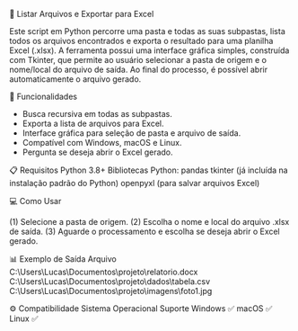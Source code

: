 📂 Listar Arquivos e Exportar para Excel

Este script em Python percorre uma pasta e todas as suas subpastas, lista todos os arquivos encontrados e exporta o resultado para uma planilha Excel (.xlsx).
A ferramenta possui uma interface gráfica simples, construída com Tkinter, que permite ao usuário selecionar a pasta de origem e o nome/local do arquivo de saída.
Ao final do processo, é possível abrir automaticamente o arquivo gerado.

🚀 Funcionalidades
- Busca recursiva em todas as subpastas.
- Exporta a lista de arquivos para Excel.
- Interface gráfica para seleção de pasta e arquivo de saída.
- Compatível com Windows, macOS e Linux.
- Pergunta se deseja abrir o Excel gerado.

📋 Requisitos
Python 3.8+
Bibliotecas Python:
pandas
tkinter (já incluída na instalação padrão do Python)
openpyxl (para salvar arquivos Excel)

💻 Como Usar

(1) Selecione a pasta de origem.
(2) Escolha o nome e local do arquivo .xlsx de saída.
(3) Aguarde o processamento e escolha se deseja abrir o Excel gerado.

📊 Exemplo de Saída
Arquivo
C:\Users\Lucas\Documentos\projeto\relatorio.docx
C:\Users\Lucas\Documentos\projeto\dados\tabela.csv
C:\Users\Lucas\Documentos\projeto\imagens\foto1.jpg

⚙️ Compatibilidade
Sistema Operacional	Suporte
Windows	✅
macOS	✅
Linux	✅
